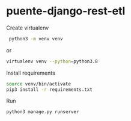 # puente-django-rest-etl
 
Create virtualenv
```bash
 python3 -m venv venv   
```

or
```bash
virtualenv venv --python=python3.8
```

Install requirements
```bash
source venv/bin/activate
pip3 install -r requirements.txt 
```


Run
```bash
python3 manage.py runserver 
```

<!-- https://www.django-rest-framework.org/tutorial/quickstart/ -->

